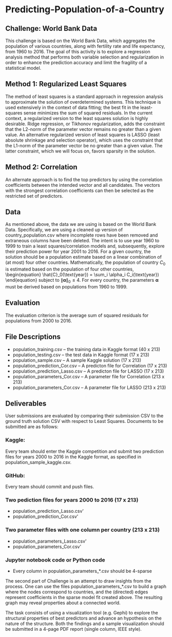 # Predicting-Population-of-a-Country

## Challenge: World Bank Data
This challenge is based on the World Bank Data, which aggregates the population of various countries, along with fertility rate and life expectancy, from 1960 to 2016. The goal of this activity is to explore a regression analysis method that performs both variable selection and regularization in order to enhance the prediction accuracy and limit the fragility of a statistical model.

## Method 1: Regularized Least Squares
The method of least squares is a standard approach in regression analysis to approximate the solution of overdetermined systems. This technique is used extensively in the context of data fitting; the best fit in the least-squares sense minimizes the sum of squared residuals. In the current context, a regularized version to the least squares solution is highly desirable. Ridge regression, or Tikhonov regularization, adds the constraint that the L2-norm of the parameter vector remains no greater than a given value. An alternative regularized version of least squares is LASSO (least absolute shrinkage and selection operator), which uses the constraint that the L1-norm of the parameter vector be no greater than a given value. The latter constraint, which we will focus on, favors sparsity in the solution.

## Method 2: Correlation
An alternate approach is to find the top predictors by using the correlation coefficients between the intended vector and all candidates. The vectors with the strongest correlation coefficients can then be selected as the restricted set of predictors.

## Data
As mentioned above, the data we are using is based on the World Bank Data. Specifically, we are using a cleaned up version of country_population.csv where incomplete rows have been removed and extraneous columns have been deleted. The intent is to use year 1960 to 1999 to train a least squares/correlation models and, subsequently, explore their prediction power for year 2001 to 2016. For a given country, the solution should be a population estimate based on a linear combination of (at most) four other countries. Mathematically, the population of country $C_0$ is estimated based on the population of four other countries, \begin{equation} \hat{C}_0(\text{year}) = \sum_i \alpha_i C_i(\text{year}) \end{equation} subject to $\| \boldsymbol{\alpha} \|_0 \leq 4$. For every country, the parameters $\boldsymbol{\alpha}$ must be derived based on populations from 1960 to 1999.

## Evaluation
The evaluation criterion is the average sum of squared residuals for populations from 2000 to 2016.

## File Descriptions
* population_training.csv – the training data in Kaggle format (40 x 213)
* population_testing.csv – the test data in Kaggle format (17 x 213)
* population_sample.csv – A sample Kaggle solution (17 x 213)
* population_prediction_Cor.csv – A predicton file for Correlation (17 x 213)
* population_prediction_Lasso.csv – A predicton file for LASSO (17 x 213)
* population_parameters_Cor.csv – A parameter file for Correlation (213 x 213)
* population_parameters_Cor.csv – A parameter file for LASSO (213 x 213)

## Deliverables

User submissions are evaluated by comparing their submission CSV to the ground truth solution CSV with respect to Least Squares.
Documents to be submitted are as follows:

### Kaggle: 
Every team should enter the Kaggle competition and submit two prediction files for years 2000 to 2016 in the Kaggle format, as specified in population_sample_kaggle.csv.

### GitHub: 
Every team should commit and push files.

### Two pediction files for years 2000 to 2016 (17 x 213)
* population_prediction_Lasso.csv'
* population_prediction_Cor.csv'
### Two parameter files with one column per country (213 x 213)
* population_parameters_Lasso.csv'
* population_parameters_Cor.csv'
### Jupyter notebook code or Python code
* Every column in population_parameters_*.csv should be 4-sparse

The second part of Challenge is an attempt to draw insights from the process. One can use the files population_parameters_*.csv to build a graph where the nodes correspond to countries, and the (directed) edges represent coefficients in the sparse model fit created above. The resulting graph may reveal properties about a connected world.

The task consists of using a visualization tool (e.g. Gephi) to explore the structural properties of best predictors and advance an hypothesis on the nature of the structure. Both the findings and a sample visualization should be submitted in a 4-page PDF report (single column, IEEE style).
